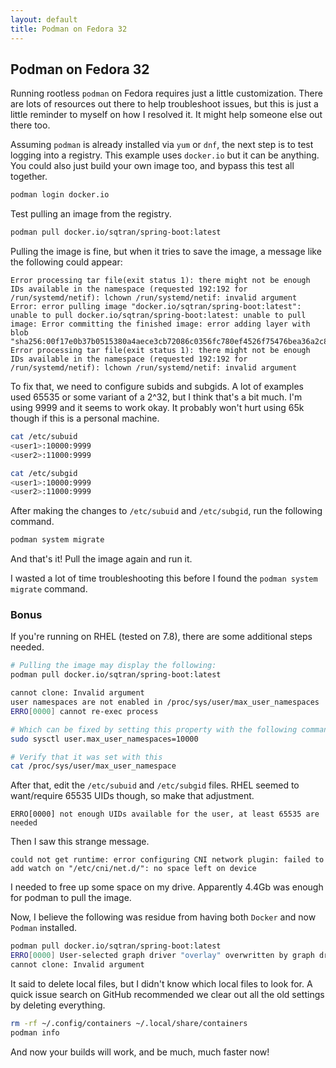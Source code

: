```yaml
---
layout: default
title: Podman on Fedora 32
---
```


## Podman on Fedora 32

Running rootless `podman` on Fedora requires just a little customization.  There are lots of resources out there to help troubleshoot issues, but this is just a little reminder to myself on how I resolved it.  It might help someone else out there too.


Assuming `podman` is already installed via `yum` or `dnf`, the next step is to test logging into a registry.  This example uses `docker.io` but it can be anything.  You could also just build your own image too, and bypass this test all together.

```bash
podman login docker.io
```

Test pulling an image from the registry.

```bash
podman pull docker.io/sqtran/spring-boot:latest
```

Pulling the image is fine, but when it tries to save the image, a message like the following could appear:
```
Error processing tar file(exit status 1): there might not be enough IDs available in the namespace (requested 192:192 for /run/systemd/netif): lchown /run/systemd/netif: invalid argument
Error: error pulling image "docker.io/sqtran/spring-boot:latest": unable to pull docker.io/sqtran/spring-boot:latest: unable to pull image: Error committing the finished image: error adding layer with blob "sha256:00f17e0b37b0515380a4aece3cb72086c0356fc780ef4526f75476bea36a2c8b": Error processing tar file(exit status 1): there might not be enough IDs available in the namespace (requested 192:192 for /run/systemd/netif): lchown /run/systemd/netif: invalid argument
```

To fix that, we need to configure subids and subgids.  A lot of examples used 65535 or some variant of a 2^32, but I think that's a bit much.  I'm using 9999 and it seems to work okay.  It probably won't hurt using 65k though if this is a personal machine.

```bash
cat /etc/subuid
<user1>:10000:9999
<user2>:11000:9999
```

```bash
cat /etc/subgid
<user1>:10000:9999
<user2>:11000:9999
```

After making the changes to `/etc/subuid` and `/etc/subgid`, run the following command.

```bash
podman system migrate
```

And that's it!  Pull the image again and run it.  

I wasted a lot of time troubleshooting this before I found the `podman system migrate` command.


### Bonus

If you're running on RHEL (tested on 7.8), there are some additional steps needed.


```bash
# Pulling the image may display the following:
podman pull docker.io/sqtran/spring-boot:latest

cannot clone: Invalid argument
user namespaces are not enabled in /proc/sys/user/max_user_namespaces
ERRO[0000] cannot re-exec process

# Which can be fixed by setting this property with the following command:
sudo sysctl user.max_user_namespaces=10000

# Verify that it was set with this
cat /proc/sys/user/max_user_namespace
```

After that, edit the `/etc/subuid` and `/etc/subgid` files.  RHEL seemed to want/require 65535 UIDs though, so make that adjustment.

```
ERRO[0000] not enough UIDs available for the user, at least 65535 are needed
```

Then I saw this strange message.
```
could not get runtime: error configuring CNI network plugin: failed to add watch on "/etc/cni/net.d/": no space left on device
```
I needed to free up some space on my drive.  Apparently 4.4Gb was enough for podman to pull the image.


Now, I believe the following was residue from having both `Docker` and now `Podman` installed.

```bash
podman pull docker.io/sqtran/spring-boot:latest
ERRO[0000] User-selected graph driver "overlay" overwritten by graph driver "vfs" from database - delete libpod local files to resolve 
cannot clone: Invalid argument
```

It said to delete local files, but I didn't know which local files to look for.  A quick issue search on GitHub recommended we clear out all the old settings by deleting everything.

```bash
rm -rf ~/.config/containers ~/.local/share/containers
podman info
```
And now your builds will work, and be much, much faster now!